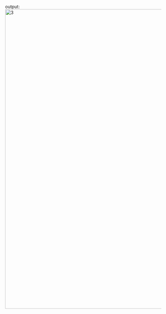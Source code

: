 output:
<img width="1916" height="969" alt="3" src="https://github.com/user-attachments/assets/0992cf7c-e223-4a21-99b8-0ff961820ccd" />

